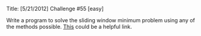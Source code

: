 Title: [5/21/2012] Challenge #55 [easy]

Write a program to solve the sliding window minimum problem using any of the methods possible. [This](http://home.tiac.net/~cri/2001/slidingmin.html) could be a helpful link. 

